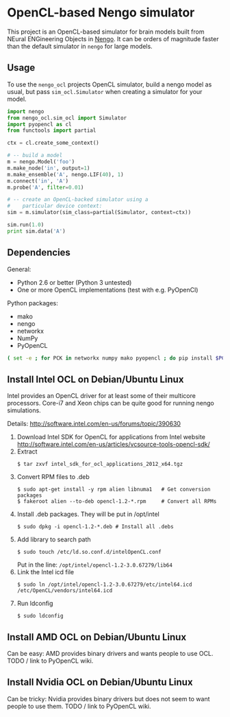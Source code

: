 OpenCL-based Nengo simulator
============================

This project is an OpenCL-based simulator for
brain models built from NEural ENGineering Objects in
[Nengo](https://github.com/ctn-waterloo/nengo). It can be orders of magnitude
faster than the default simulator in `nengo` for large models.

Usage
-----

To use the `nengo_ocl` projects OpenCL simulator, build a nengo model as
usual, but pass `sim_ocl.Simulator` when creating a simulator for your model.

```python
import nengo
from nengo_ocl.sim_ocl import Simulator
import pyopencl as cl
from functools import partial

ctx = cl.create_some_context()

# -- build a model
m = nengo.Model('foo')
m.make_node('in', output=1)
m.make_ensemble('A', nengo.LIF(40), 1)
m.connect('in', 'A')
m.probe('A', filter=0.01)

# -- create an OpenCL-backed simulator using a
#    particular device context:
sim = m.simulator(sim_class=partial(Simulator, context=ctx))

sim.run(1.0)
print sim.data('A')
```


Dependencies
------------

General:
* Python 2.6 or better (Python 3 untested)
* One or more OpenCL implementations (test with e.g. PyOpenCl)

Python packages:

* mako
* nengo
* networkx
* NumPy
* PyOpenCL

```bash
( set -e ; for PCK in networkx numpy mako pyopencl ; do pip install $PCK ; done )
```


Install Intel OCL on Debian/Ubuntu Linux
----------------------------------------

Intel provides an OpenCL driver for at least some of their multicore processors.
Core-i7 and Xeon chips can be quite good for running nengo simulations.

Details: http://software.intel.com/en-us/forums/topic/390630

1. Download Intel SDK for OpenCL for applications from Intel website
    http://software.intel.com/en-us/articles/vcsource-tools-opencl-sdk/
2. Extract
    ```
    $ tar zxvf intel_sdk_for_ocl_applications_2012_x64.tgz
    ```
3. Convert RPM files to .deb
    ```
    $ sudo apt-get install -y rpm alien libnuma1   # Get conversion packages
    $ fakeroot alien --to-deb opencl-1.2-*.rpm     # Convert all RPMs
    ```
4. Install .deb packages. They will be put in /opt/intel
    ```
    $ sudo dpkg -i opencl-1.2-*.deb # Install all .debs
    ```
5. Add library to search path
    ```
    $ sudo touch /etc/ld.so.conf.d/intelOpenCL.conf
    ```
    Put in the line: `/opt/intel/opencl-1.2-3.0.67279/lib64`
6. Link the Intel icd file
    ```
    $ sudo ln /opt/intel/opencl-1.2-3.0.67279/etc/intel64.icd /etc/OpenCL/vendors/intel64.icd
    ```
7. Run ldconfig
    ```
    $ sudo ldconfig
    ```

Install AMD OCL on Debian/Ubuntu Linux
--------------------------------------
Can be easy: AMD provides binary drivers and wants people to use OCL.
TODO / link to PyOpenCL wiki.


Install Nvidia OCL on Debian/Ubuntu Linux
--------------------------------------
Can be tricky: Nvidia provides binary drivers but does not seem to want people
to use them.
TODO / link to PyOpenCL wiki.



